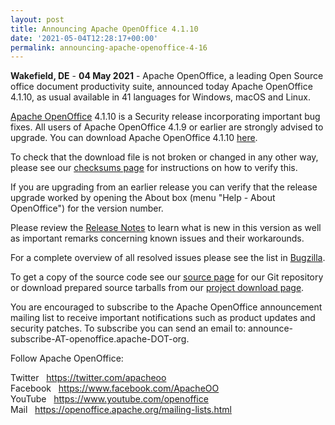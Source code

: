 ```yaml
---
layout: post
title: Announcing Apache OpenOffice 4.1.10
date: '2021-05-04T12:28:17+00:00'
permalink: announcing-apache-openoffice-4-16
---
```

<p><b>Wakefield, DE</b> - <strong>04</strong><strong> May 2021</strong>
 - Apache OpenOffice, a leading Open Source office document productivity
 suite, announced today Apache OpenOffice 4.1.10, as usual available in 
41 languages for Windows, macOS and Linux.</p><p><a href="https://www.openoffice.org/" class="external-link" rel="nofollow" target="_blank">Apache OpenOffice</a>
 4.1.10 is a Security release incorporating important bug fixes. All 
users of Apache OpenOffice 4.1.9 or earlier are strongly advised to upgrade. You 
can download Apache OpenOffice 4.1.10 <a href="https://www.openoffice.org/download/" class="external-link" rel="nofollow" target="_blank">here</a>.</p><p>To check that the download file is not broken or changed in any other way, please see our <a href="https://www.openoffice.org/download/checksums.html" class="external-link" rel="nofollow" target="_blank">checksums page</a> for instructions on how to verify this.</p><p>If
 you are upgrading from an earlier release you can verify that the 
release upgrade worked by opening the About box (menu "Help - About 
OpenOffice") for the version number.</p><p>Please review the <a href="https://cwiki.apache.org/confluence/display/OOOUSERS/AOO+4.1.10+Release+Notes" rel="nofollow" target="_blank">Release Notes</a> to learn what is new in this version as well as important remarks concerning known issues and their workarounds.</p><p>For a complete overview of all resolved issues please see the list in <a href="https://bz.apache.org/ooo/buglist.cgi?list_id=233429&amp;query_format=advanced&amp;resolution=FIXED&amp;resolution=FIXED_WITHOUT_CODE&amp;target_milestone=4.1.10" class="external-link" rel="nofollow" target="_blank">Bugzilla</a>.</p><p>To get a copy of the source code see our <a href="https://openoffice.apache.org/source.html" class="external-link" rel="nofollow">source page</a> for our Git repository or download prepared source tarballs from our <a href="https://openoffice.apache.org/downloads.html" class="external-link" rel="nofollow" target="_blank">project download page</a>.</p><p>You
 are encouraged to subscribe to the Apache OpenOffice announcement 
mailing list to receive important notifications such as product updates 
and security patches. To subscribe you can send an email to: 
announce-subscribe-AT-openoffice.apache-DOT-org.</p><p>Follow Apache OpenOffice:</p><p>Twitter&nbsp;&nbsp; <a href="https://twitter.com/apacheoo" title="Apache OpenOffice @Twitter" target="_blank">https://twitter.com/apacheoo</a><br>Facebook&nbsp;&nbsp; <a href="https://www.facebook.com/ApacheOO" title="Apache OpenOffice @ Facebook" target="_blank">https://www.facebook.com/ApacheOO</a><br>YouTube&nbsp;&nbsp; <a href="https://www.youtube.com/openoffice" title="Apache OpenOffice @ YouTube" target="_blank">https://www.youtube.com/openoffice</a><br>Mail&nbsp;&nbsp; <a title="Mail" href="https://openoffice.apache.org/mailing-lists.html" target="_blank">https://openoffice.apache.org/mailing-lists.html</a></p>
